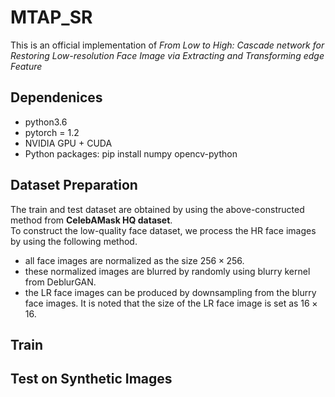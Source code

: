 # MTAP_SR
This is an official implementation of _From Low to High: Cascade network for Restoring Low-resolution Face Image via Extracting and Transforming edge Feature_

## Dependenices
* python3.6
* pytorch = 1.2
* NVIDIA GPU + CUDA
* Python packages: pip install numpy opencv-python

## Dataset Preparation
The train and test dataset are obtained by using the above-constructed method from **CelebAMask HQ dataset**.        
To construct the low-quality face dataset, we process the HR face images by using the following method. 
* all face images are normalized as the size $256 \times 256$.
* these normalized images are blurred by randomly using blurry kernel from DeblurGAN.
* the LR face images can be produced by downsampling from the blurry face images. It is noted that the size of the LR face image is set as $16 \times 16$.

## Train



## Test on Synthetic Images
